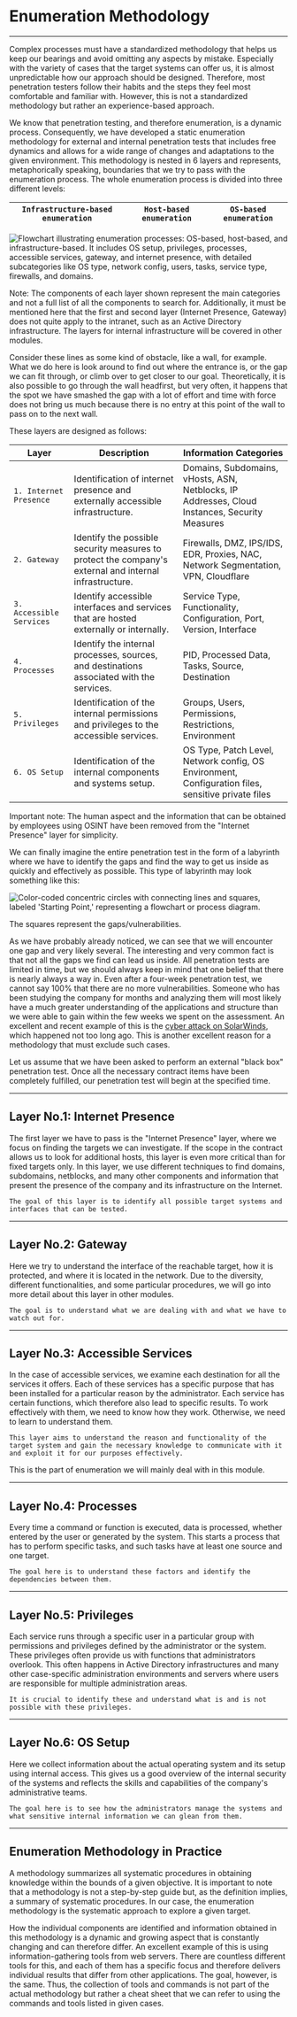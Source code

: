 
<h1>Enumeration Methodology</h1>
<hr/>
<p>Complex processes must have a standardized methodology that helps us keep our bearings and avoid omitting any aspects by mistake. Especially with the variety of cases that the target systems can offer us, it is almost unpredictable how our approach should be designed. Therefore, most penetration testers follow their habits and the steps they feel most comfortable and familiar with. However, this is not a standardized methodology but rather an experience-based approach.</p>
<p>We know that penetration testing, and therefore enumeration, is a dynamic process. Consequently, we have developed a static enumeration methodology for external and internal penetration tests that includes free dynamics and allows for a wide range of changes and adaptations to the given environment. This methodology is nested in 6 layers and represents, metaphorically speaking, boundaries that we try to pass with the enumeration process. The whole enumeration process is divided into three different levels:</p>
<table>
<thead>
<tr>
<th><code>Infrastructure-based enumeration</code></th>
<th><code>Host-based enumeration</code></th>
<th><code>OS-based enumeration</code></th>
</tr>
</thead>
</table>
<p><img alt="Flowchart illustrating enumeration processes: OS-based, host-based, and infrastructure-based. It includes OS setup, privileges, processes, accessible services, gateway, and internet presence, with detailed subcategories like OS type, network config, users, tasks, service type, firewalls, and domains." src="https://academy.hackthebox.com/storage/modules/112/enum-method3.png"/></p>
<div class="card bg-light">
<div class="card-body">
<p class="mb-0">Note: The components of each layer shown represent the main categories and not a full list of all the components to search for. Additionally, it must be mentioned here that the first and second layer (Internet Presence, Gateway) does not quite apply to the intranet, such as an Active Directory infrastructure. The layers for internal infrastructure will be covered in other modules.</p>
</div>
</div>
<p>Consider these lines as some kind of obstacle, like a wall, for example. What we do here is look around to find out where the entrance is, or the gap we can fit through, or climb over to get closer to our goal. Theoretically, it is also possible to go through the wall headfirst, but very often, it happens that the spot we have smashed the gap with a lot of effort and time with force does not bring us much because there is no entry at this point of the wall to pass on to the next wall.</p>
<p>These layers are designed as follows:</p>
<table>
<thead>
<tr>
<th><strong>Layer</strong></th>
<th><strong>Description</strong></th>
<th><strong>Information Categories</strong></th>
</tr>
</thead>
<tbody>
<tr>
<td><code>1. Internet Presence</code></td>
<td>Identification of internet presence and externally accessible infrastructure.</td>
<td>Domains, Subdomains, vHosts, ASN, Netblocks, IP Addresses, Cloud Instances, Security Measures</td>
</tr>
<tr>
<td><code>2. Gateway</code></td>
<td>Identify the possible security measures to protect the company's external and internal infrastructure.</td>
<td>Firewalls, DMZ, IPS/IDS, EDR, Proxies, NAC, Network Segmentation, VPN, Cloudflare</td>
</tr>
<tr>
<td><code>3. Accessible Services</code></td>
<td>Identify accessible interfaces and services that are hosted externally or internally.</td>
<td>Service Type, Functionality, Configuration, Port, Version, Interface</td>
</tr>
<tr>
<td><code>4. Processes</code></td>
<td>Identify the internal processes, sources, and destinations associated with the services.</td>
<td>PID, Processed Data, Tasks, Source, Destination</td>
</tr>
<tr>
<td><code>5. Privileges</code></td>
<td>Identification of the internal permissions and privileges to the accessible services.</td>
<td>Groups, Users, Permissions, Restrictions, Environment</td>
</tr>
<tr>
<td><code>6. OS Setup</code></td>
<td>Identification of the internal components and systems setup.</td>
<td>OS Type, Patch Level, Network config, OS Environment, Configuration files, sensitive private files</td>
</tr>
</tbody>
</table>
<div class="card bg-light">
<div class="card-body">
<p class="mb-0">Important note: The human aspect and the information that can be obtained by employees using OSINT have been removed from the "Internet Presence" layer for simplicity.
</p>
</div>
</div>
<p>We can finally imagine the entire penetration test in the form of a labyrinth where we have to identify the gaps and find the way to get us inside as quickly and effectively as possible. This type of labyrinth may look something like this:</p>
<p><img alt="Color-coded concentric circles with connecting lines and squares, labeled 'Starting Point,' representing a flowchart or process diagram." src="https://academy.hackthebox.com/storage/modules/112/pentest-labyrinth.png"/></p>
<div class="card bg-light">
<div class="card-body">
<p class="mb-0">The squares represent the gaps/vulnerabilities.</p>
</div>
</div>
<p>As we have probably already noticed, we can see that we will encounter one gap and very likely several. The interesting and very common fact is that not all the gaps we find can lead us inside. All penetration tests are limited in time, but we should always keep in mind that one belief that there is nearly always a way in. Even after a four-week penetration test, we cannot say 100% that there are no more vulnerabilities. Someone who has been studying the company for months and analyzing them will most likely have a much greater understanding of the applications and structure than we were able to gain within the few weeks we spent on the assessment.  An excellent and recent example of this is the <a href="https://www.rpc.senate.gov/policy-papers/the-solarwinds-cyberattack">cyber attack on SolarWinds</a>, which happened not too long ago. This is another excellent reason for a methodology that must exclude such cases.</p>
<p>Let us assume that we have been asked to perform an external "black box" penetration test. Once all the necessary contract items have been completely fulfilled, our penetration test will begin at the specified time.</p>
<hr/>
<h2>Layer No.1: Internet Presence</h2>
<p>The first layer we have to pass is the "Internet Presence" layer, where we focus on finding the targets we can investigate. If the scope in the contract allows us to look for additional hosts, this layer is even more critical than for fixed targets only. In this layer, we use different techniques to find domains, subdomains, netblocks, and many other components and information that present the presence of the company and its infrastructure on the Internet.</p>
<p><code>The goal of this layer is to identify all possible target systems and interfaces that can be tested. </code></p>
<hr/>
<h2>Layer No.2: Gateway</h2>
<p>Here we try to understand the interface of the reachable target, how it is protected, and where it is located in the network. Due to the diversity, different functionalities, and some particular procedures, we will go into more detail about this layer in other modules.</p>
<p><code>The goal is to understand what we are dealing with and what we have to watch out for.</code></p>
<hr/>
<h2>Layer No.3: Accessible Services</h2>
<p>In the case of accessible services, we examine each destination for all the services it offers. Each of these services has a specific purpose that has been installed for a particular reason by the administrator. Each service has certain functions, which therefore also lead to specific results. To work effectively with them, we need to know how they work. Otherwise, we need to learn to understand them.</p>
<p><code>This layer aims to understand the reason and functionality of the target system and gain the necessary knowledge to communicate with it and exploit it for our purposes effectively.</code></p>
<p>This is the part of enumeration we will mainly deal with in this module.</p>
<hr/>
<h2>Layer No.4: Processes</h2>
<p>Every time a command or function is executed, data is processed, whether entered by the user or generated by the system. This starts a process that has to perform specific tasks, and such tasks have at least one source and one target.</p>
<p><code>The goal here is to understand these factors and identify the dependencies between them.</code></p>
<hr/>
<h2>Layer No.5: Privileges</h2>
<p>Each service runs through a specific user in a particular group with permissions and privileges defined by the administrator or the system. These privileges often provide us with functions that administrators overlook. This often happens in Active Directory infrastructures and many other case-specific administration environments and servers where users are responsible for multiple administration areas.</p>
<p><code>It is crucial to identify these and understand what is and is not possible with these privileges.</code></p>
<hr/>
<h2>Layer No.6: OS Setup</h2>
<p>Here we collect information about the actual operating system and its setup using internal access. This gives us a good overview of the internal security of the systems and reflects the skills and capabilities of the company's administrative teams.</p>
<p><code>The goal here is to see how the administrators manage the systems and what sensitive internal information we can glean from them.</code></p>
<hr/>
<h2>Enumeration Methodology in Practice</h2>
<p>A methodology summarizes all systematic procedures in obtaining knowledge within the bounds of a given objective.
It is important to note that a methodology is not a step-by-step guide but, as the definition implies, a summary of systematic procedures. In our case, the enumeration methodology is the systematic approach to explore a given target.</p>
<p>How the individual components are identified and information obtained in this methodology is a dynamic and growing aspect that is constantly changing and can therefore differ. An excellent example of this is using information-gathering tools from web servers. There are countless different tools for this, and each of them has a specific focus and therefore delivers individual results that differ from other applications. The goal, however, is the same. Thus, the collection of tools and commands is not part of the actual methodology but rather a cheat sheet that we can refer to using the commands and tools listed in given cases.</p>
